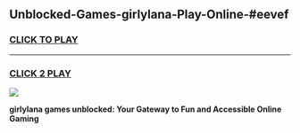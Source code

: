
## Unblocked-Games-girlylana-Play-Online-#eevef
<h3>
<a href="https://premium.freeplayer.one?title=girlylana&ref=27F">CLICK TO PLAY</a></h3>
<hr>

<h3>
<a href="https://premium.freeplayer.one?title=girlylana&ref=27F">CLICK 2 PLAY</a>
  
</h3>

<a href="https://premium.freeplayer.one?title=girlylana&ref=27F"><img src="https://clearcache.store/games.png"></a>


**girlylana games unblocked: Your Gateway to Fun and Accessible Online Gaming**
